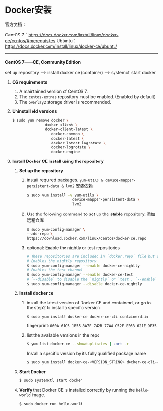 # Docker安装

官方文档：

CentOS 7：https://docs.docker.com/install/linux/docker-ce/centos/#prerequisites
Ubtuntu：https://docs.docker.com/install/linux/docker-ce/ubuntu/

---

#### CentOS 7——CE, Community Edition

set up repository --> install docker ce (container) --> systemctl start docker

1. **OS requirements**

   1. A maintained version of CentOS 7.
   2. The `centos-extras` repository must be enabled. (Enabled by default)
   3. The `overlay2` storage driver is recommended.

2. **Uninstall old versions**

   ```bash
   $ sudo yum remove docker \
   				  docker-client \
   				  docker-client-latest \
                     docker-common \
                     docker-latest \
                     docker-latest-logrotate \
                     docker-logrotate \
                     docker-engine
   ```

3. **Install Docker CE**
   **Install using the repository**

   1. **Set up the repository**

      1. install required packages. `yum-utils & device-mapper-persistent-data & lvm2` 安装依赖

         ```bash
         $ sudo yum install -y yum-utils \
         					  device-mapper-persistent-data \
         					  lvm2
         ```

      2. Use the following command to set up the **stable** repository. 添加远程仓库

         ```bash
         $ sudo yum-config-manager \
         --add-repo \
         https://download.docker.com/linux/centos/docker-ce.repo
         ```

      3. optional: Enable the nightly or test repositories

         ```bash
         # These repositories are included in `docker.repo` file but are disabled by default.
         # Enables the nightly repository
         $ sudo yum-config-manager --enable docker-ce-nightly
         # Enables the test channel
         $ sudo yum-config-manager --enable docker-ce-test
         # `--disable` to disable the `nightly` or `test`. `--enable` to re-enable it.
         $ sudo yum-config-manager --disable docker-ce-nightly
         ```

   2. **Install docker ce**

      1. install the latest version of Docker CE and containerd, or go to the step2 to install a specific version

         ```bash
         $ sudo yum install docker-ce docker-ce-cli containerd.io
         ```

         fingerprint: `060A 61C5 1B55 8A7F 742B 77AA C52F EB6B 621E 9F35`

      2. list the available versions in the repo

         ```bash
         $ yum list docker-ce --showduplicates | sort -r
         ```

         Install a specific version by its fully qualified package name

         ```bash
         $ sudo yum install docker-ce-<VERSION_STRING> docker-ce-cli-<VERSION_STRING> containerd.io
         ```

   3. **Start Docker**

      ```bash
      $ sudo systemctl start docker
      ```

   4. **Verify** that Docker CE is installed correctly by running the `hello-world` image.

      ```bash
      $ sudo docker run hello-world
      ```

      